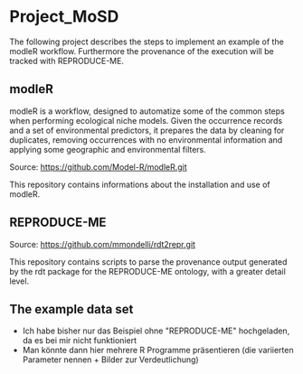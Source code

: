 # Project_MoSD
The following project describes the steps to implement an example of the modleR workflow. Furthermore the provenance of the execution will be tracked with REPRODUCE-ME.

## modleR
modleR is a workflow, designed to automatize some of the common steps when performing ecological niche models. Given the occurrence records and a set of environmental predictors, it prepares the data by cleaning for duplicates, removing occurrences with no environmental information and applying some geographic and environmental filters.

Source: https://github.com/Model-R/modleR.git

This repository contains informations about the installation and use of modleR.

## REPRODUCE-ME
Source: https://github.com/mmondelli/rdt2repr.git

This repository contains scripts to parse the provenance output generated by the rdt package for the REPRODUCE-ME ontology, with a greater detail level.

## The example data set
- Ich habe bisher nur das Beispiel ohne "REPRODUCE-ME" hochgeladen, da es bei mir nicht funktioniert
- Man könnte dann hier mehrere R Programme präsentieren (die variierten Parameter nennen + Bilder zur Verdeutlichung)

